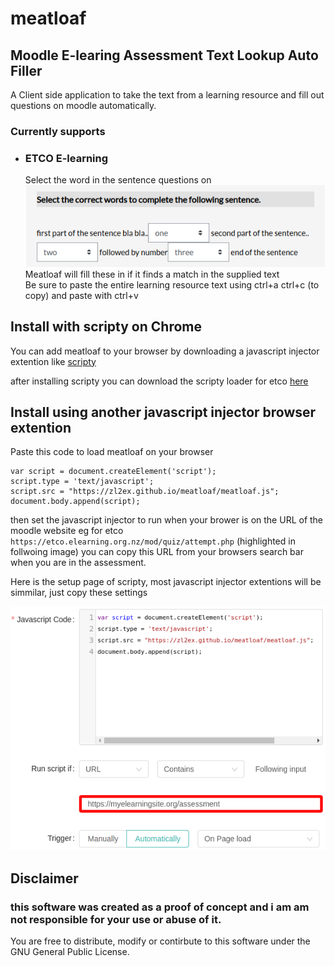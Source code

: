 # meatloaf
## Moodle E-learing Assessment Text Lookup Auto Filler
A Client side application to take the text from a learning resource and fill out questions on moodle automatically.

### Currently supports
* ### ETCO E-learning
  Select the word in the sentence questions on
  ![](/pictures/select_the_words_in_sentence.png)  
  Meatloaf will fill these in if it finds a match in the supplied text  
  Be sure to paste the entire learning resource text using ctrl+a ctrl+c (to copy) and paste with ctrl+v


## Install with scripty on Chrome
You can add meatloaf to your browser by downloading a javascript injector extention like [scripty](https://scripty.abhisheksatre.com/#/download)

after installing scripty you can download the scripty loader for etco [here](https://scripty.abhisheksatre.com/#/share/script_1685353558613)

## Install using another javascript injector browser extention

Paste this code to load meatloaf on your browser
```
var script = document.createElement('script');
script.type = 'text/javascript';
script.src = "https://zl2ex.github.io/meatloaf/meatloaf.js";
document.body.append(script);

```
then set the javascript injector to run when your brower is on the URL of the moodle website eg for etco
`https://etco.elearning.org.nz/mod/quiz/attempt.php` (highlighted in follwoing image)
you can copy this URL from your browsers search bar when you are in the assessment.

Here is the setup page of scripty, most javascript injector extentions will be simmilar, just copy these settings

![](/pictures/javascript_injector_settings.png)  

## Disclaimer
### this software was created as a proof of concept and i am am not responsible for your use or abuse of it.  
You are free to distribute, modify or contirbute to this software under the GNU General Public License.
